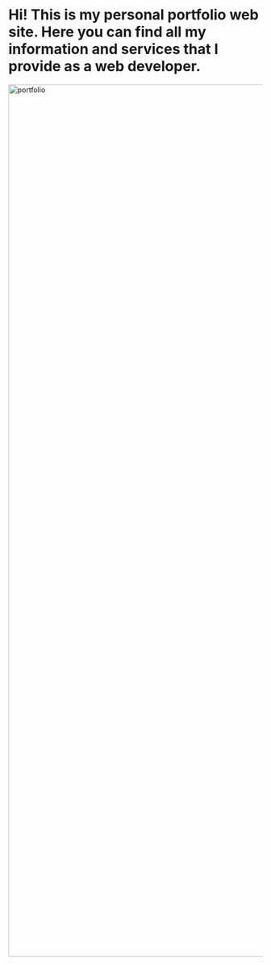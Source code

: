 # Hi! This is my personal portfolio web site. Here you can find all my information and services that I provide as a web developer.
<img width="1728" alt="portfolio" src="https://github.com/ykolomytseva/portfolio-website/assets/137433498/55966616-2910-4312-91ab-6a8f62a1d37e">
